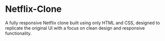 # Netflix-Clone
A fully responsive Netflix clone built using only HTML and CSS, designed to replicate the original UI with a focus on clean design and responsive functionality.
